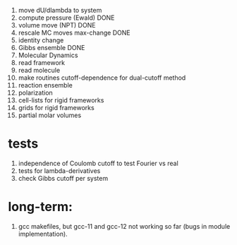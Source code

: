  1) move dU/dlambda to system
 2) compute pressure (Ewald)       DONE
 3) volume move (NPT)              DONE
 4) rescale MC moves max-change    DONE
 5) identity change
 6) Gibbs ensemble                 DONE
 7) Molecular Dynamics
 8) read framework
 9) read molecule
10) make routines cutoff-dependence for dual-cutoff method
11) reaction ensemble
12) polarization
13) cell-lists for rigid frameworks
14) grids for rigid frameworks
15) partial molar volumes

tests
=====
1) independence of Coulomb cutoff to test Fourier vs real
2) tests for lambda-derivatives
3) check Gibbs cutoff per system


long-term:
==========
1) gcc makefiles, but gcc-11 and gcc-12 not working so far (bugs in module implementation).



